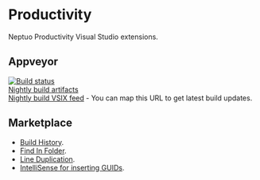 # Productivity

Neptuo Productivity Visual Studio extensions.

## Appveyor 

[![Build status](https://ci.appveyor.com/api/projects/status/4pxebvxjmiikg5n0?svg=true)](https://ci.appveyor.com/project/Neptuo/productivity)<br>
[Nightly build artifacts](https://ci.appveyor.com/project/Neptuo/productivity/build/artifacts)<br>
[Nightly build VSIX feed](https://ci.appveyor.com/api/projects/Neptuo/productivity/artifacts/Feed.xml) - You can map this URL to get latest build updates.

## Marketplace

- [Build History](https://marketplace.visualstudio.com/items?itemName=Neptuo.ProductivityBuildHistory).
- [Find In Folder](https://marketplace.visualstudio.com/items?itemName=Neptuo.NeptuoProductivityFindInFolder).
- [Line Duplication](https://marketplace.visualstudio.com/items?itemName=Neptuo.ProductivityLineDuplication).
- [IntelliSense for inserting GUIDs](https://marketplace.visualstudio.com/items?itemName=Neptuo.ProductivityIntelliSenseGuid).
